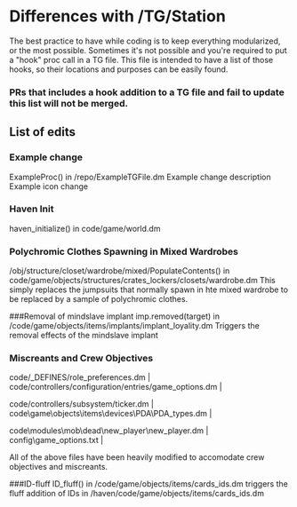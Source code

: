 # Differences with /TG/Station

The best practice to have while coding is to keep everything modularized, or the most possible. Sometimes it's not possible and you're required to put a "hook" proc call in a TG file. This file is intended to have a list of those hooks, so their locations and purposes can be easily found.

### PRs that includes a hook addition to a TG file and fail to update this list will not be merged.

## List of edits

### Example change
ExampleProc() in /repo/ExampleTGFile.dm
Example change description
Example icon change

### Haven Init
haven_initialize() in code/game/world.dm

### Polychromic Clothes Spawning in Mixed Wardrobes
/obj/structure/closet/wardrobe/mixed/PopulateContents() in code/game/objects/structures/crates_lockers/closets/wardrobe.dm
This simply replaces the jumpsuits that normally spawn in hte mixed wardrobe to be replaced by a sample of polychromic clothes.

###Removal of mindslave implant
imp.removed(target) in /code/game/objects/items/implants/implant_loyality.dm
Triggers the removal effects of the mindslave implant


### Miscreants and Crew Objectives
code/_DEFINES/role_preferences.dm	|	code/controllers/configuration/entries/game_options.dm	|

code/controllers/subsystem/ticker.dm	|	code\game\objects\items\devices\PDA\PDA_types.dm	|

code\modules\mob\dead\new_player\new_player.dm	|	config\game_options.txt	|

All of the above files have been heavily modified to accomodate crew objectives and miscreants.

###ID-fluff
ID_fluff() in /code/game/objects/items/cards_ids.dm
triggers the fluff addition of IDs in /haven/code/game/objects/items/cards_ids.dm

